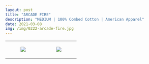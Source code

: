 ```yaml
---
layout: post
title: "ARCADE FIRE"
description: "MEDIUM | 100% Combed Cotton | American Apparel"
date: 2021-03-08
img: /img/0222-arcade-fire.jpg
---
```




<table style="width:100%;"><tr><td style="vertical-align:top;">
      <figure class="tmblr-full" data-orig-height="2048" data-orig-width="1365" data-orig-src="https://concertshirts.netlify.app/shirts/0222/0222-01.jpg"><img src="https://64.media.tumblr.com/031c65eec7d4a2bc55fb3af916289643/6de8901922caf260-e8/s540x810/535364e395c7748226c9faba7ecabe8fa8f8bc69.jpg" data-orig-height="2048" data-orig-width="1365" data-orig-src="https://concertshirts.netlify.app/shirts/0222/0222-01.jpg"/></figure></td>
    <td style="vertical-align:top;">
      <figure class="tmblr-full" data-orig-height="2048" data-orig-width="1365" data-orig-src="https://concertshirts.netlify.app/shirts/0222/0222-02.jpg"><img src="https://64.media.tumblr.com/da47adc2247fb06f813189034612a710/6de8901922caf260-ce/s540x810/3c10eea6d23c3a0f754801d6293931e19f2aa862.jpg" data-orig-height="2048" data-orig-width="1365" data-orig-src="https://concertshirts.netlify.app/shirts/0222/0222-02.jpg"/></figure></td>
  </tr></table>
